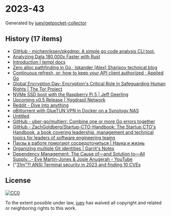 # 2023-43

Generated by [juev/getpocket-collector](https://github.com/juev/getpocket-collector)

## History (17 items)

- [GitHub - michenriksen/pkgdmp: A simple go code analysis CLI tool.](https://github.com/michenriksen/pkgdmp)
- [Analyzing Data 180,000x Faster with Rust](https://willcrichton.net/notes/k-corrset/)
- [Introduction | templ docs](https://templ.guide)
- [Zero alloc pathfinding in Go · Iskander (Alex) Sharipov technical blog](http://quasilyte.dev/blog/post/pathfinding/)
- [Continuous refresh, or: how to keep your API client authorized · Applied Go](https://appliedgo.net/refresh/)
- [Global Encryption Day: Encryption's Critical Role in Safeguarding Human Rights | The Tor Project](https://blog.torproject.org/global-encryption-day-2023/)
- [NVMe SSD boot with the Raspberry Pi 5 | Jeff Geerling](https://www.jeffgeerling.com/blog/2023/nvme-ssd-boot-raspberry-pi-5)
- [Upcoming v0.5 Release | Yggdrasil Network](https://yggdrasil-network.github.io/2023/10/22/upcoming-v05-release.html)
- [Reddit - Dive into anything](https://www.reddit.com/r/synology/comments/zqedyv/torrenting_and_vpn_on_synology_nas_instead_of/)
- [qBittorrent with GlueTUN VPN in Docker on a Synology NAS](https://drfrankenstein.co.uk/2022/09/26/qbittorrent-with-gluetun-vpn-in-docker-on-a-synology-nas/)
- [Untitled](https://blackvoid.club/wireguard-spk-for-your-synology-nas)
- [GitHub - uber-go/multierr: Combine one or more Go errors together](https://github.com/uber-go/multierr)
- [GitHub - ZachGoldberg/Startup-CTO-Handbook: The Startup CTO's Handbook, a book covering leadership, management and technical topics for leaders of software engineering teams](https://github.com/ZachGoldberg/Startup-CTO-Handbook)
- [Паузы в работе помогают сосредоточиться | Наука и жизнь](https://nkj.ru/news/48368/)
- [Organizing multiple Git identities | Garrit's Notes](https://garrit.xyz/posts/2023-10-13-organizing-multiple-git-identities)
- [Dependency Management: The Cause of—and Solution to—All Supply...- Eve Martin-Jones & Josie Anugerah - YouTube](https://www.youtube.com/watch?v=liPFU9R7g4k)
- ["[31m"?! ANSI Terminal security in 2023 and finding 10 CVEs](https://dgl.cx/2023/09/ansi-terminal-security)

## License

[![CC0](https://mirrors.creativecommons.org/presskit/buttons/88x31/svg/cc-zero.svg)](https://creativecommons.org/publicdomain/zero/1.0/)

To the extent possible under law, [juev](https://github.com/juev) has waived all copyright and related or neighboring rights to this work.
